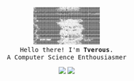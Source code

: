 <p align="center">
  <img height="85" src="https://github.com/Tverous/Tverous/blob/main/asset/giphy2.gif" />
  <br>
  <samp>
    Hello there! I'm <b><a rel="nofollow noopener noreferrer" target="_blank">Tverous</a></b>.
    <br>A Computer Science Enthousiasmer<br>
  </samp>
</p>

<p align="center">
  <img height="120" src="https://github-readme-stats.vercel.app/api/top-langs/?username=Tverous&layout=compact&hide=html&theme=radical" />
  <img height="120" src="https://github-readme-stats.vercel.app/api?username=Tverous&count_private=true&theme=radical" />
</p>
 
